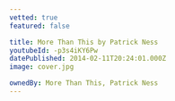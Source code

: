 ```yaml
---
vetted: true
featured: false

title: More Than This by Patrick Ness
youtubeId: -p3s4iKY6Pw
datePublished: 2014-02-11T20:24:01.000Z
image: cover.jpg

ownedBy: More Than This, Patrick Ness
---
```

